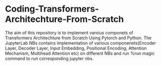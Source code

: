 # Coding-Transformers-Architechture-From-Scratch
The aim of this repository is to implement varoius componets of  Transformers Architechture from Scratch Using Pytorch and Python. The JupyterLab NBs contains implementation of various componenets(Encoder Layer, Decoder Layer, Input Embedding, Positional Encoding, Attention Mechanism, Multihead Attention etc) on different NBs and run %run magic command to run corresponding jupyter nbs.  
